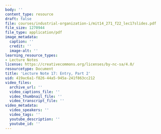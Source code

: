 ```yaml
---
body: ''
content_type: resource
draft: false
file: courses/industrial-organization-i/mit14_271_f22_lec17slides.pdf
file_size: 1270944
file_type: application/pdf
image_metadata:
  caption: ''
  credit: ''
  image-alt: ''
learning_resource_types:
- Lecture Notes
license: https://creativecommons.org/licenses/by-nc-sa/4.0/
resourcetype: Document
title: 'Lecture Note 17: Entry, Part 2'
uid: 419ac6a1-f826-44a5-945a-241f863cc212
video_files:
  archive_url: ''
  video_captions_file: ''
  video_thumbnail_file: ''
  video_transcript_file: ''
video_metadata:
  video_speakers: ''
  video_tags: ''
  youtube_description: ''
  youtube_id: ''
---
```

